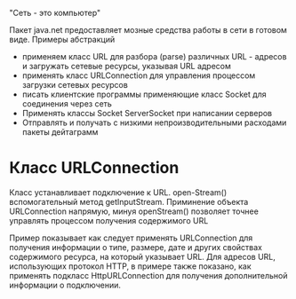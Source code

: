 "Сеть - это компьютер"

Пакет java.net предоставляет мозные средства работы в сети в готовом виде.
Примеры абстракций
- применяем класс URL для разбора (parse) различных URL - адресов и загружать сетевые ресурсы, указывая URL адресом
- применять класс URLConnection для управления процессом загрузки сетевых ресурсов
- писать клиентские программы применяющие класс Socket для соединения через сеть
- Применять классы Socket ServerSocket при написании серверов
- Отправлять и получать с низкими непроизводительными расходами пакеты дейтаграмм

# Класс URLConnection
Класс устанавливает подключение к URL. open-Stream() вспомогательный метод getInputStream. Приминение объекта URLConnection 
напрямую, минуя openStream() позволяет точнее управлять процессом получения содержимого URL

Пример показывает как следует применять URLConnection для получения информации о типе, размере, дате и других свойствах
содержимого ресурса, на который указывает URL. Для адресов URL, использующих протокол HTTP, в примере также показано, как применять 
подкласс HttpURLConnection для получения дополнительной информации о подключении.

